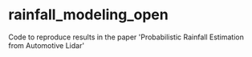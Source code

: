 # rainfall_modeling_open
Code to reproduce results in the paper 'Probabilistic Rainfall Estimation from Automotive Lidar'
